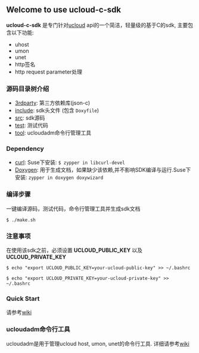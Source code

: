 ## Welcome to use ucloud-c-sdk ##

**ucloud-c-sdk** 是专门针对[ucloud](http://wwww.ucloud.cn) api的一个简洁，轻量级的基于C的sdk, 主要包含以下功能:

- uhost
- umon
- unet
- http签名
- http request parameter处理 

### 源码目录树介绍 ###

- [3rdparty](https://gitcafe.com/pengxj/ucloud-c-sdk/tree/master/3rdparty): 第三方依赖库(json-c)
- [include](https://gitcafe.com/pengxj/ucloud-c-sdk/tree/master/include): sdk头文件 (包含 `Doxyfile`)
- [src](https://gitcafe.com/pengxj/ucloud-c-sdk/tree/master/src): sdk源码
- [test](https://gitcafe.com/pengxj/ucloud-c-sdk/tree/master/test): 测试代码
- [tool](https://gitcafe.com/pengxj/ucloud-c-sdk/tree/master/tool): ucloudadm命令行管理工具

### Dependency ###

- [curl](http://curl.haxx.se): Suse下安装: `$ zypper in libcurl-devel`
- [Doxygen](http://www.stack.nl/~dimitri/doxygen): 用于生成文档，如果缺少该依赖,并不影响SDK编译与运行.Suse下安装: `zypper in doxygen doxywizard`

### 编译步骤 ###

 一键编译源码，测试代码，命令行管理工具并生成sdk文档
   
`$ ./make.sh`

### 注意事项 ###

在使用该sdk之前，必须设置 **UCLOUD_PUBLIC_KEY** 以及 **UCLOUD_PRIVATE_KEY**

`$ echo "export UCLOUD_PUBLIC_KEY=your-ucloud-public-key" >> ~/.bashrc`

`$ echo "export UCLOUD_PRIVATE_KEY=your-ucloud-private-key" >> ~/.bashrc`

### Quick Start ###

请参考[wiki](https://gitcafe.com/pengxj/ucloud-c-sdk/wiki/Quick-start)

### ucloudadm命令行工具 ###

ucloudadm是用于管理ucloud host, umon, unet的命令行工具. 
详细请参考[wiki](https://gitcafe.com/pengxj/ucloud-c-sdk/wiki/ucloudadm-tool-usage)
